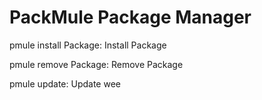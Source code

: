 # PackMule Package Manager
pmule install Package: Install Package

pmule remove Package: Remove Package

pmule update: Update wee
